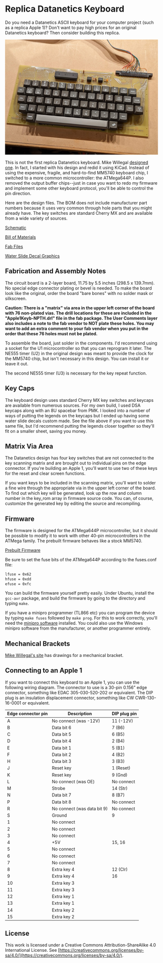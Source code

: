 # Replica Datanetics Keyboard

Do you need a Datanetics ASCII keyboard for your computer project (such as a replica Apple 1)? Don't want to pay high prices for an original Datanetics keyboard? Then consider building this replica.

![Replica Datanetics keyboard photo](https://github.com/schlae/replica-datanetics/blob/main/images/replica-datanetics.jpg)

This is not the first replica Datanetics keyboard. Mike Willegal [designed one](http://www.willegal.net/appleii/apple1-datanetics.htm). In fact, I started with his design and redid it using KiCad. Instead of using the expensive, fragile, and hard-to-find MM5740 keyboard chip, I switched to a more common microcontroller: the ATMega644P. I also removed the output buffer chips--just in case you want to redo my firmware and implement some other keyboard protocol, you'll be able to control the pin direction.

Here are the design files. The BOM does not include manufacturer part numbers because it uses very common through hole parts that you might already have. The key switches are standard Cherry MX and are available from a wide variety of sources.

[Schematic](https://github.com/schlae/replica-datanetics/blob/main/Apple1Keyb.pdf)

[Bill of Materials](https://github.com/schlae/replica-datanetics/blob/main/Apple1Keyb.csv)

[Fab Files](https://github.com/schlae/replica-datanetics/blob/main/fab/Apple1Keyb_Rev1.zip)

[Water Slide Decal Graphics](https://github.com/schlae/replica-datanetics/blob/main/keycaps.svg)

## Fabrication and Assembly Notes

The circuit board is a 2-layer board, 11.75 by 5.5 inches (298.5 x 139.7mm). No special edge connector plating or bevel is needed. To make the board look like the original, order the board "bare bones" with no solder mask or silkscreen.

**Caution: There is a "matrix" via area in the upper left corner of the board with 76 non-plated vias. The drill locations for these are included in the "Apple1Keyb-NPTH.drl" file in the fab package. The User Comments layer also includes a note to the fab vendor to NOT plate these holes. You may want to add an extra comment to your fab vendor when you put in the order that these 76 holes must not be plated.**

To assemble the board, just solder in the components. I'd recommend using a socket for the U1 microcontroller so that you can reprogram it later. The NE555 timer (U2) in the original design was meant to provide the clock for the MM5740 chip, but isn't necessary in this design. You can install it or leave it out.

The second NE555 timer (U3) is necessary for the key repeat function.

## Key Caps

The keyboard design uses standard Cherry MX key switches and keycaps are available from numerous sources. For my own build, I used DSA keycaps along with an 8U spacebar from PMK. I looked into a number of ways of putting the legends on the keycaps but I ended up having some water slide decals custom made. See the file above if you want to use this same file, but I'd recommend putting the legends closer together so they'll fit on a smaller sheet, saving you money.

## Matrix Via Area

The Datanetics design has four key switches that are not connected to the key scanning matrix and are brought out to individual pins on the edge connector. If you're building an Apple 1, you'll want to use two of these keys for the reset and clear screen functions. 

If you want keys to be included in the scanning matrix, you'll want to solder a fine wire through the appropriate via in the upper left corner of the board. To find out which key will be generated, look up the row and column number in the key\_rom array in firmware source code. You can, of course, customize the generated key by editing the source and recompiling.

## Firmware

The firmware is designed for the ATMega644P microcontroller, but it should be possible to modify it to work with other 40-pin microcontrollers in the ATMega family. The prebuilt firmware behaves like a stock MM5740.

[Prebuilt Firmware](https://github.com/schlae/replica-datanetics/blob/main/fw/apple1keyb.hex)

Be sure to set the fuse bits of the ATMega644P according to the fuses.conf file:

```
lfuse = 0x62
hfuse = 0xdd
efuse = 0xfc
```

You can build the firmware yourself pretty easily. Under Ubuntu, install the `gcc-avr` package, and build the firmware by going to the directory and typing `make`.

If you have a minipro programmer (TL866 etc) you can program the device by typing `make fuses` followed by `make prog`. For this to work correctly, you'll need the [minipro software](https://gitlab.com/DavidGriffith/minipro) installed. You could also use the Windows minipro software from the manufacturer, or another programmer entirely.

## Mechanical Brackets

[Mike Willegal's site](http://www.willegal.net/appleii/apple1-datanetics.htm) has drawings for a mechanical bracket.

## Connecting to an Apple 1

If you want to connect this keyboard to an Apple 1, you can use the following wiring diagram. The connector to use is a 30-pin 0.156" edge connector, something like EDAC 305-030-520-202 or equivalent. The DIP plug is an insulation displacement connector, something like CW CWR-130-16-0001 or equivalent.

| Edge connector pin | Description | DIP plug pin |
|--------------------|-------------|--------------|
| A | No connect (was -12V) | 11 (-12V) |
| B | Data bit 6 | 7 (B6) |
| C | Data bit 5 | 6 (B5) |
| D | Data bit 4 | 2 (B4) |
| E | Data bit 1 | 5 (B1) |
| F | Data bit 2 | 4 (B2) |
| H | Data bit 3 | 3 (B3) |
| J | Reset key | 1 (Reset) |
| K | Reset key | 9 (Gnd) |
| L | No connect (was OE) | No connect |
| M | Strobe | 14 (Str) |
| N | Data bit 7 | 8 (B7) |
| P | Data bit 8 | No connect |
| R | No connect (was data bit 9) | No connect |
| S | Ground | 9 |
| 1 | No connect | |
| 2 | No connect | |
| 3 | No connect | |
| 4 | +5V | 15, 16 |
| 5 | No connect | |
| 6 | No connect | |
| 7 | No connect | |
| 8 | Extra key 4 | 12 (Clr) |
| 9 | Extra key 4 | 16 |
| 10 | Extra key 3 | |
| 11 | Extra key 3 | |
| 12 | Extra key 1 | |
| 13 | Extra key 1 | |
| 14 | Extra key 2 | |
| 15 | Extra key 2 | |

## License
This work is licensed under a Creative Commons Attribution-ShareAlike 4.0
International License. See [https://creativecommons.org/licenses/by-sa/4.0/](https://creativecommons.org/licenses/by-sa/4.0/).
